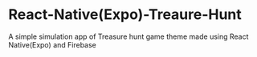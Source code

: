 # React-Native(Expo)-Treaure-Hunt

A simple simulation app of Treasure hunt game theme made using 
React Native(Expo) and Firebase
